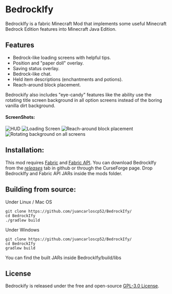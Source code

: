 # BedrockIfy
BedrockIfy is a fabric Minecraft Mod that implements some useful Minecraft Bedrock Edition features into Minecraft Java Edition.

## Features
- Bedrock-like loading screens with helpful tips.
- Position and "paper doll" overlay.
- Saving status overlay.
- Bedrock-like chat.
- Held item descriptions (enchantments and potions).
- Reach-around block placement.

Bedrockify also includes "eye-candy" features like the ability use the rotating title screen background in all option screens instead of the boring vanilla dirt background.

#### ScreenShots:
![HUD](https://github.com/juancarloscp52/BedrockIfy/blob/master/readme%20images/HUD.png)
![Loading Screen](https://github.com/juancarloscp52/BedrockIfy/blob/master/readme%20images/loading%20screen.png)
![Reach-around block placement](https://github.com/juancarloscp52/BedrockIfy/blob/master/readme%20images/reacharound.gif)
![Rotating background on all screens](https://github.com/juancarloscp52/BedrockIfy/blob/master/readme%20images/menu.gif)

## Installation:
This mod requires [Fabric](https://fabricmc.net/use/) and [Fabric API](https://www.curseforge.com/minecraft/mc-mods/fabric-api). You can download BedrockIfy from the _[releases](https://github.com/juancarloscp52/BedrockIfy/releases)_ tab in github or through the CurseForge page.
Drop BedrockIfy and Fabric API JARs inside the mods folder.
## Building from source:
Under Linux / Mac OS
```shell script
git clone https://github.com/juancarloscp52/BedrockIfy/
cd BedrockIfy
./gradlew build
```
Under Windows
```shell script
git clone https://github.com/juancarloscp52/BedrockIfy/
cd BedrockIfy
gradlew build
```
You can find the built JARs inside BedrockIfy/build/libs
## License
Bedrockify is released under the free and open-source [GPL-3.0 License](https://github.com/juancarloscp52/BedrockIfy/blob/master/LICENSE).